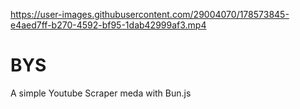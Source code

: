 

https://user-images.githubusercontent.com/29004070/178573845-e4aed7ff-b270-4592-bf95-1dab42999af3.mp4

# BYS
A simple Youtube Scraper meda with Bun.js 
